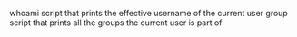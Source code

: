 whoami script that prints the effective username of the current user
group script that prints all the groups the current user is part of
